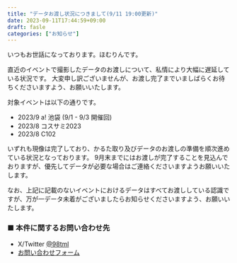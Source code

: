 ```yaml
---
title: "データお渡し状況につきまして(9/11 19:00更新)"
date: 2023-09-11T17:44:59+09:00
draft: fasle
categories: ["お知らせ"]
---
```


いつもお世話になっております。ほむりんです。

直近のイベントで撮影したデータのお渡しについて、私情により大幅に遅延している状況です。
大変申し訳ございませんが、お渡し完了までいましばらくお待ちくださいますよう、お願いいたします。

対象イベントは以下の通りです。

- 2023/9 a! 池袋 (9/1 - 9/3 開催回)
- 2023/8 コスサミ2023
- 2023/8 C102

いずれも現像は完了しており、かるた取り及びデータのお渡しの準備を順次進めている状況となっております。
9月末までにはお渡しが完了することを見込んでおりますが、優先してデータが必要な場合はご連絡くださいますようお願いいたします。

なお、上記に記載のないイベントにおけるデータはすべてお渡ししている認識ですが、万が一データ未着がございましたらお知らせくださいますよう、お願いいたします。

### ■ 本件に関するお問い合わせ先

- X/Twitter [@98tml][x-link]
- [お問い合わせフォーム][contact-link]


[x-link]: https://x.com/98tml
[contact-link]: https://t98.info/contact/